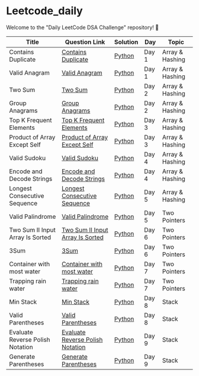 # Leetcode_daily
Welcome to the "Daily LeetCode DSA Challenge" repository! 🚀




| Title         | Question Link     | Solution     | Day   | Topic    |
|---------------|-------------------|--------------|-------|----------|
| Contains Duplicate | [Contains Duplicate](https://leetcode.com/problems/contains-duplicate/description/) | [Python](https://github.com/IamAniket12/Leetcode_daily/blob/main/Solutions/Day%201/contains_duplicate.py) | Day 1 | Array & Hashing  |
| Valid Anagram | [Valid Anagram](https://leetcode.com/problems/valid-anagram/description/)   | [Python](https://github.com/IamAniket12/Leetcode_daily/blob/main/Solutions/Day%201/valid_anagram.py)   | Day 1 | Array & Hashing |
| Two Sum | [Two Sum](https://leetcode.com/problems/two-sum/description/)   | [Python](https://github.com/IamAniket12/Leetcode_daily/blob/main/Solutions/Day%202/two_sum.py)   | Day 2 | Array & Hashing |
| Group Anagrams | [Group Anagrams](https://leetcode.com/problems/group-anagrams/description/)   | [Python](https://github.com/IamAniket12/Leetcode_daily/blob/main/Solutions/Day%202/group_anagrams.py)   | Day 2 | Array & Hashing |
| Top K Frequent Elements | [Top K Frequent Elements](https://leetcode.com/problems/top-k-frequent-elements/description/)   | [Python](https://github.com/IamAniket12/Leetcode_daily/blob/main/Solutions/Day%203/top_k_frequent.py)   | Day 3 | Array & Hashing |
| Product of Array Except Self | [Product of Array Except Self](https://leetcode.com/problems/product-of-array-except-self/description/)   | [Python](https://github.com/IamAniket12/Leetcode_daily/blob/main/Solutions/Day%203/product_of_arrya_except_itself.py)   | Day 3 | Array & Hashing |
| Valid Sudoku| [Valid Sudoku](https://leetcode.com/problems/valid-sudoku/)   | [Python](https://github.com/IamAniket12/Leetcode_daily/blob/main/Solutions/Day%204/valid_sudoku.py)   | Day 4 | Array & Hashing |
| Encode and Decode Strings | [Encode and Decode Strings](https://leetcode.com/problems/encode-and-decode-strings/description/)   | [Python](https://github.com/IamAniket12/Leetcode_daily/blob/main/Solutions/Day%204/encode_and_decode)   | Day 4 | Array & Hashing |
| Longest Consecutive Sequence | [Longest Consecutive Sequence](https://leetcode.com/problems/longest-consecutive-sequence/description/)   | [Python](https://github.com/IamAniket12/Leetcode_daily/blob/main/Solutions/Day%205/Longest%20Consecutive%20Sequence.py)   | Day 5 | Array & Hashing |
| Valid Palindrome | [Valid Palindrome](https://leetcode.com/problems/valid-palindrome/)   | [Python](https://github.com/IamAniket12/Leetcode_daily/blob/main/Solutions/Day%205/Valid%20Palindrome.py)   | Day 5 | Two Pointers |
| Two Sum II Input Array Is Sorted | [Two Sum II Input Array Is Sorted ](https://leetcode.com/problems/two-sum-ii-input-array-is-sorted/)   | [Python](https://github.com/IamAniket12/Leetcode_daily/blob/main/Solutions/Day%206/Two%20Sum%20II%20Input%20Array%20Is%20Sorted.py)   | Day 6 | Two Pointers |
| 3Sum | [3Sum](https://leetcode.com/problems/3sum/)   | [Python](https://github.com/IamAniket12/Leetcode_daily/blob/main/Solutions/Day%206/3Sum.py)   | Day 6 | Two Pointers |
| Container with most water | [Container with most water](https://leetcode.com/problems/container-with-most-water/description/)   | [Python](https://github.com/IamAniket12/Leetcode_daily/blob/main/Solutions/Day%207/Container%20With%20Most%20Water.py)   | Day 7 | Two Pointers |
| Trapping rain water | [Trapping rain water](https://leetcode.com/problems/trapping-rain-water/description/)   | [Python](https://github.com/IamAniket12/Leetcode_daily/blob/main/Solutions/Day%207/Trapping%20Rain%20Water.py)   | Day 7 | Two Pointers |
| Min Stack | [Min Stack](https://leetcode.com/problems/min-stack/)   | [Python](https://github.com/IamAniket12/Leetcode_daily/blob/main/Solutions/Day%208/Min%20Stack.py)   | Day 8 | Stack |
| Valid Parentheses | [Valid Parentheses](https://leetcode.com/problems/valid-parentheses/)   | [Python](https://github.com/IamAniket12/Leetcode_daily/blob/main/Solutions/Day%208/Valid%20Parentheses.py)   | Day 8 | Stack |
| Evaluate Reverse Polish Notation | [Evaluate Reverse Polish Notation](https://leetcode.com/problems/evaluate-reverse-polish-notation/)   | [Python]([(https://github.com/IamAniket12/Leetcode_daily/blob/main/Solutions/Day%209/Evaluate%20Reverse%20Polish%20Notation.py))   | Day 9 | Stack |
| Generate Parentheses | [Generate Parentheses](https://leetcode.com/problems/generate-parentheses/)   | [Python](https://github.com/IamAniket12/Leetcode_daily/blob/main/Solutions/Day%209/Generate%20Parentheses.py)   | Day 9 | Stack |
